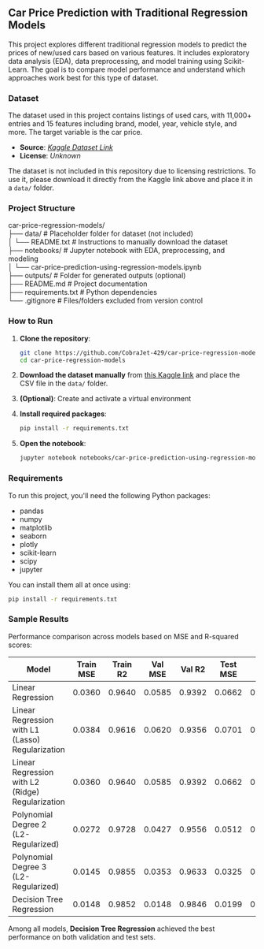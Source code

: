 ## Car Price Prediction with Traditional Regression Models

This project explores different traditional regression models to predict the prices of new/used cars based on various features. It includes exploratory data analysis (EDA), data preprocessing, and model training using Scikit-Learn. The goal is to compare model performance and understand which approaches work best for this type of dataset.

### Dataset

The dataset used in this project contains listings of used cars, with 11,000+ entries and 15 features including brand, model, year, vehicle style, and more. The target variable is the car price.

- **Source**: *[Kaggle Dataset Link](https://www.kaggle.com/datasets/CooperUnion/cardataset)*
- **License**: *Unknown*  

The dataset is not included in this repository due to licensing restrictions. To use it, please download it directly from the Kaggle link above and place it in a `data/` folder.

### Project Structure

car-price-regression-models/  
├── data/  # Placeholder folder for dataset (not included)  
│ └── README.txt  # Instructions to manually download the dataset  
├── notebooks/  # Jupyter notebook with EDA, preprocessing, and modeling  
│ └── car-price-prediction-using-regression-models.ipynb  
├── outputs/  # Folder for generated outputs (optional)  
├── README.md  # Project documentation  
├── requirements.txt  # Python dependencies  
└── .gitignore  # Files/folders excluded from version control  

### How to Run

1. **Clone the repository**:
   ```bash
   git clone https://github.com/CobraJet-429/car-price-regression-models.git 
   cd car-price-regression-models
   ```
                                                                          
2. **Download the dataset manually** from [this Kaggle link](https://www.kaggle.com/datasets/CooperUnion/cardataset) and place the CSV file in the `data/` folder.

3. **(Optional)**: Create and activate a virtual environment

4. **Install required packages**: 
   ```bash 
   pip install -r requirements.txt
   ```
                                                                            
5. **Open the notebook**: 
   ```bash 
   jupyter notebook notebooks/car-price-prediction-using-regression-models.ipynb
   ```
                 
### Requirements

To run this project, you'll need the following Python packages:

- pandas
- numpy
- matplotlib
- seaborn
- plotly
- scikit-learn
- scipy
- jupyter

You can install them all at once using:

```bash
pip install -r requirements.txt
```

### Sample Results

Performance comparison across models based on MSE and R-squared scores:

| Model                    | Train MSE | Train R2  | Val MSE  | Val R2   | Test MSE | Test R2  |
|--------------------------|-----------|-----------|----------|----------|----------|----------|
| Linear Regression        | 0.0360    | 0.9640    | 0.0585   | 0.9392   | 0.0662   | 0.9357   |
| Linear Regression with L1 (Lasso) Regularization         | 0.0384    | 0.9616    | 0.0620   | 0.9356   | 0.0701   | 0.9319   |
| Linear Regression with L2 (Ridge) Regularization          | 0.0360    | 0.9640    | 0.0585   | 0.9392   | 0.0662   | 0.9358   |
| Polynomial Degree 2 (L2-Regularized)     | 0.0272    | 0.9728    | 0.0427   | 0.9556   | 0.0512   | 0.9503   |
| Polynomial Degree 3 (L2-Regularized)     | 0.0145    | 0.9855    | 0.0353   | 0.9633   | 0.0325   | 0.9684   |
| Decision Tree Regression | 0.0148    | 0.9852    | 0.0148   | 0.9846   | 0.0199   | 0.9807   |

Among all models, **Decision Tree Regression** achieved the best performance on both validation and test sets.
